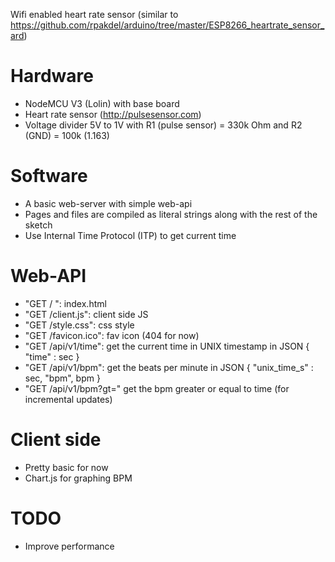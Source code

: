 Wifi enabled heart rate sensor (similar to https://github.com/rpakdel/arduino/tree/master/ESP8266_heartrate_sensor_ard)

# Hardware
* NodeMCU V3 (Lolin) with base board
* Heart rate sensor (http://pulsesensor.com)
* Voltage divider 5V to 1V with R1 (pulse sensor) = 330k Ohm and R2 (GND) = 100k (1.163)

# Software
* A basic web-server with simple web-api
* Pages and files are compiled as literal strings along with the rest of the sketch
* Use Internal Time Protocol (ITP) to get current time

# Web-API
* "GET / ": index.html
* "GET /client.js": client side JS
* "GET /style.css": css style
* "GET /favicon.ico": fav icon (404 for now)
* "GET /api/v1/time": get the current time in UNIX timestamp in JSON { "time" : sec }
* "GET /api/v1/bpm": get the beats per minute in JSON { "unix_time_s" : sec, "bpm", bpm }
* "GET /api/v1/bpm?gt=" get the bpm greater or equal to time (for incremental updates)

# Client side
* Pretty basic for now
* Chart.js for graphing BPM

# TODO
* Improve performance

